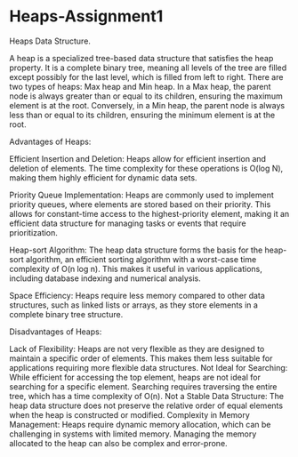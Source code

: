 # Heaps-Assignment1
Heaps Data Structure.

A heap is a specialized tree-based data structure that satisfies the heap property. It is a complete binary tree, meaning all levels of the tree are filled except possibly for the last level, which is filled from left to right. There are two types of heaps: Max heap and Min heap. In a Max heap, the parent node is always greater than or equal to its children, ensuring the maximum element is at the root. Conversely, in a Min heap, the parent node is always less than or equal to its children, ensuring the minimum element is at the root.

Advantages of Heaps:

Efficient Insertion and Deletion: Heaps allow for efficient insertion and deletion of elements. The time complexity for these operations is O(log N), making them highly efficient for dynamic data sets.

Priority Queue Implementation: Heaps are commonly used to implement priority queues, where elements are stored based on their priority. This allows for constant-time access to the highest-priority element, making it an efficient data structure for managing tasks or events that require prioritization.

Heap-sort Algorithm: The heap data structure forms the basis for the heap-sort algorithm, an efficient sorting algorithm with a worst-case time complexity of O(n log n). This makes it useful in various applications, including database indexing and numerical analysis.

Space Efficiency: Heaps require less memory compared to other data structures, such as linked lists or arrays, as they store elements in a complete binary tree structure.





Disadvantages of Heaps:

Lack of Flexibility: Heaps are not very flexible as they are designed to maintain a specific order of elements. This makes them less suitable for applications requiring more flexible data structures.
Not Ideal for Searching: While efficient for accessing the top element, heaps are not ideal for searching for a specific element. Searching requires traversing the entire tree, which has a time complexity of O(n).
Not a Stable Data Structure: The heap data structure does not preserve the relative order of equal elements when the heap is constructed or modified.
Complexity in Memory Management: Heaps require dynamic memory allocation, which can be challenging in systems with limited memory. Managing the memory allocated to the heap can also be complex and error-prone.

